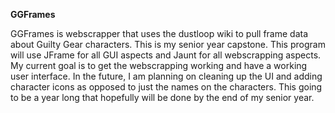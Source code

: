 **GGFrames**

GGFrames is webscrapper that uses the dustloop wiki to pull frame data about
Guilty Gear characters. This is my senior year capstone. This program will use
JFrame for all GUI aspects and Jaunt for all webscrapping aspects. My current
goal is to get the webscrapping working and have a working user interface. In the
future, I am planning on cleaning up the UI and adding character icons as opposed
to just the names on the characters. This going to be a year long that hopefully
will be done by the end of my senior year. 
